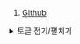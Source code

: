 1. [Github](Github/git_hub_1.md)
  <details>
<summary>토글 접기/펼치기</summary>
<div markdown="1">

- 안녕
- 방가원

</div>
</details>
